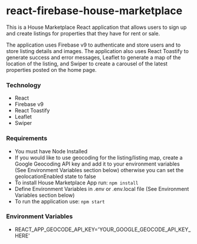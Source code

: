 # react-firebase-house-marketplace

This is a House Marketplace React application that allows users to sign up and create listings for properties that they have for rent or sale.

The application uses Firebase v9 to authenticate and store users and to store listing details and images. The application also uses React Toastify to generate success and error messages, Leaflet to generate a map of the location of the listing, and Swiper to create a carousel of the latest properties posted on the home page.

### Technology

- React
- Firebase v9
- React Toastify
- Leaflet
- Swiper

### Requirements

- You must have Node Installed
- If you would like to use geocoding for the listing/listing map, create a Google Geocoding API key and add it to your environment variables (See Environment Variables section below) otherwise you can set the geolocationEnabled state to false
- To install House Marketplace App run:
  `npm install`
- Define Environment Variables in .env or .env.local file (See Environment Variables section below)
- To run the application use:
  `npm start`

### Environment Variables

- REACT_APP_GEOCODE_API_KEY='YOUR_GOOGLE_GEOCODE_API_KEY_HERE'
